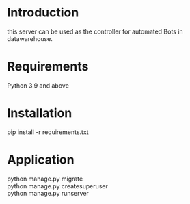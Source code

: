 # Introduction

this server can be used as the controller for automated Bots in datawarehouse.

# Requirements

Python 3.9 and above

# Installation

pip install -r requirements.txt

# Application

python manage.py migrate  
python manage.py createsuperuser  
python manage.py runserver
